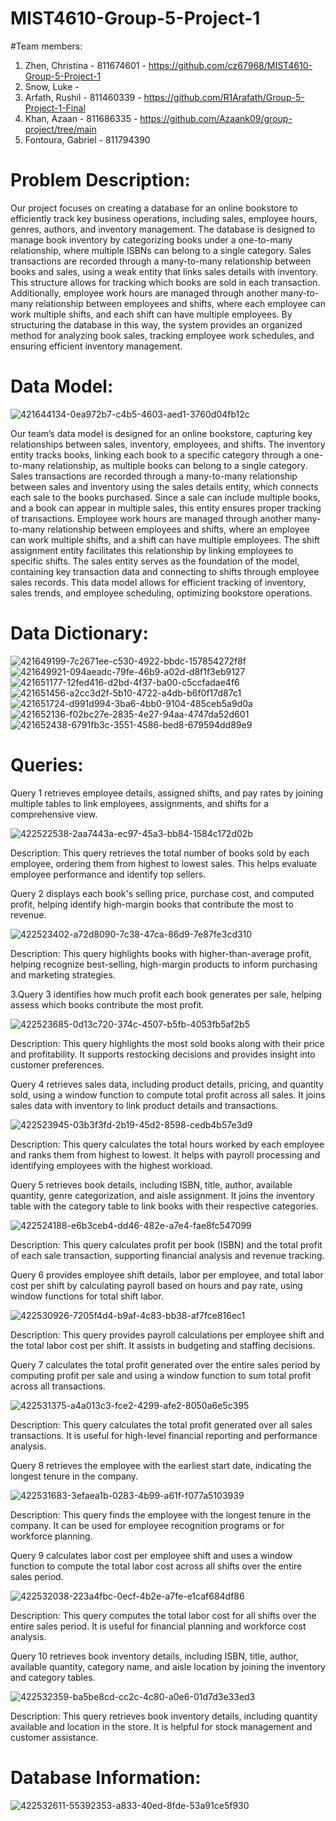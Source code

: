 # MIST4610-Group-5-Project-1
#Team members:
1. Zhen, Christina - 811674601 - https://github.com/cz67968/MIST4610-Group-5-Project-1
2. Snow, Luke -
3. Arfath, Rushil - 811460339 - https://github.com/R1Arafath/Group-5-Project-1-Final
4. Khan, Azaan - 811686335 - https://github.com/Azaank09/group-project/tree/main
5. Fontoura, Gabriel - 811794390

# Problem Description:
Our project focuses on creating a database for an online bookstore to efficiently track key business operations, including sales, employee hours, genres, authors, and inventory management. The database is designed to manage book inventory by categorizing books under a one-to-many relationship, where multiple ISBNs can belong to a single category. Sales transactions are recorded through a many-to-many relationship between books and sales, using a weak entity that links sales details with inventory. This structure allows for tracking which books are sold in each transaction. Additionally, employee work hours are managed through another many-to-many relationship between employees and shifts, where each employee can work multiple shifts, and each shift can have multiple employees. By structuring the database in this way, the system provides an organized method for analyzing book sales, tracking employee work schedules, and ensuring efficient inventory management.

# Data Model:

![421644134-0ea972b7-c4b5-4603-aed1-3760d04fb12c](https://github.com/user-attachments/assets/b30cb57f-debb-471e-9a89-9afcfa47e6bb)


Our team’s data model is designed for an online bookstore, capturing key relationships between sales, inventory, employees, and shifts. The inventory entity tracks books, linking each book to a specific category through a one-to-many relationship, as multiple books can belong to a single category. Sales transactions are recorded through a many-to-many relationship between sales and inventory using the sales details entity, which connects each sale to the books purchased. Since a sale can include multiple books, and a book can appear in multiple sales, this entity ensures proper tracking of transactions. Employee work hours are managed through another many-to-many relationship between employees and shifts, where an employee can work multiple shifts, and a shift can have multiple employees. The shift assignment entity facilitates this relationship by linking employees to specific shifts. The sales entity serves as the foundation of the model, containing key transaction data and connecting to shifts through employee sales records. This data model allows for efficient tracking of inventory, sales trends, and employee scheduling, optimizing bookstore operations.

# Data Dictionary:
![421649199-7c2671ee-c530-4922-bbdc-157854272f8f](https://github.com/user-attachments/assets/39d87381-d688-4bea-bae8-5437ff753407)
![421649921-094aeadc-79fe-46b9-a02d-d8f1f3eb9127](https://github.com/user-attachments/assets/b81cf3f6-996e-4098-8f39-adc3b332bf4a)
![421651177-12fed416-d2bd-4f37-ba00-c5ccfadae4f6](https://github.com/user-attachments/assets/d79276ae-f8dd-4e3b-a7a8-b5b988d7109f)
![421651456-a2cc3d2f-5b10-4722-a4db-b6f0f17d87c1](https://github.com/user-attachments/assets/323fdd13-d4a5-4c27-b915-7ddbe6430830)
![421651724-d991d994-3ba6-4bb0-9104-485ceb5a9d0a](https://github.com/user-attachments/assets/6123ce1c-230a-4ca9-9228-1aff51b3fb92)
![421652136-f02bc27e-2835-4e27-94aa-4747da52d601](https://github.com/user-attachments/assets/d8ae51ae-b7a9-4fe5-b504-b37bf23ca6f3)
![421652438-6791fb3c-3551-4586-bed8-679594dd89e9](https://github.com/user-attachments/assets/27cfa026-849f-4c02-95bd-a1688533dac0)


# Queries:
Query 1 retrieves employee details, assigned shifts, and pay rates by joining multiple tables to link employees, assignments, and shifts for a comprehensive view.

![422522538-2aa7443a-ec97-45a3-bb84-1584c172d02b](https://github.com/user-attachments/assets/f1075cfa-2451-495c-9227-6542ff4afe26)


Description: This query retrieves the total number of books sold by each employee, ordering them from highest to lowest sales. This helps evaluate employee performance and identify top sellers.

Query 2 displays each book's selling price, purchase cost, and computed profit, helping identify high-margin books that contribute the most to revenue.

![422523402-a72d8090-7c38-47ca-86d9-7e87fe3cd310](https://github.com/user-attachments/assets/8905ea5a-2de4-4115-a185-9a8abee330b1)


Description: This query highlights books with higher-than-average profit, helping recognize best-selling, high-margin products to inform purchasing and marketing strategies.

3.Query 3 identifies how much profit each book generates per sale, helping assess which books contribute the most profit.

![422523685-0d13c720-374c-4507-b5fb-4053fb5af2b5](https://github.com/user-attachments/assets/86ff40e5-bc03-4338-bd9c-ffd5df68bad3)


Description: This query highlights the most sold books along with their price and profitability. It supports restocking decisions and provides insight into customer preferences.

Query 4 retrieves sales data, including product details, pricing, and quantity sold, using a window function to compute total profit across all sales. It joins sales data with inventory to link product details and transactions.

![422523945-03b3f3fd-2b19-45d2-8598-cedb4b57e3d9](https://github.com/user-attachments/assets/d36eeee7-3c3c-49d9-aa0a-fbcf9f513008)


Description: This query calculates the total hours worked by each employee and ranks them from highest to lowest. It helps with payroll processing and identifying employees with the highest workload.

Query 5 retrieves book details, including ISBN, title, author, available quantity, genre categorization, and aisle assignment. It joins the inventory table with the category table to link books with their respective categories.

![422524188-e6b3ceb4-dd46-482e-a7e4-fae8fc547099](https://github.com/user-attachments/assets/7c864c26-40f8-48eb-ad79-975c22d062f3)


Description: This query calculates profit per book (ISBN) and the total profit of each sale transaction, supporting financial analysis and revenue tracking.

Query 6 provides employee shift details, labor per employee, and total labor cost per shift by calculating payroll based on hours and pay rate, using window functions for total shift labor.

![422530926-7205f4d4-b9af-4c83-bb38-af7fce816ec1](https://github.com/user-attachments/assets/035a7407-f14f-4c2c-8d9e-f3cb1d1bab05)


Description: This query provides payroll calculations per employee shift and the total labor cost per shift. It assists in budgeting and staffing decisions.

Query 7 calculates the total profit generated over the entire sales period by computing profit per sale and using a window function to sum total profit across all transactions.

![422531375-a4a013c3-fce2-4299-afe2-8050a6e5c395](https://github.com/user-attachments/assets/db662cd8-3685-449f-a75c-13b3f8296110)


Description: This query calculates the total profit generated over all sales transactions. It is useful for high-level financial reporting and performance analysis.

Query 8 retrieves the employee with the earliest start date, indicating the longest tenure in the company.

![422531683-3efaea1b-0283-4b99-a61f-f077a5103939](https://github.com/user-attachments/assets/5b57fa29-ab92-4210-bbec-b49e26ffb817)


Description: This query finds the employee with the longest tenure in the company. It can be used for employee recognition programs or for workforce planning.

Query 9 calculates labor cost per employee shift and uses a window function to compute the total labor cost across all shifts over the entire sales period.

![422532038-223a4fbc-0ecf-4b2e-a7fe-e1caf684df86](https://github.com/user-attachments/assets/8ca3fb73-3efc-43ef-8a0f-ce5df4c8dc8d)


Description: This query computes the total labor cost for all shifts over the entire sales period. It is useful for financial planning and workforce cost analysis.

Query 10 retrieves book inventory details, including ISBN, title, author, available quantity, category name, and aisle location by joining the inventory and category tables.

![422532359-ba5be8cd-cc2c-4c80-a0e6-01d7d3e33ed3](https://github.com/user-attachments/assets/716ed9c9-d91a-4a4b-887b-b2989528f2a7)


Description: This query retrieves book inventory details, including quantity available and location in the store. It is helpful for stock management and customer assistance.

# Database Information:

![422532611-55392353-a833-40ed-8fde-53a91ce5f930](https://github.com/user-attachments/assets/3ebf2a07-655c-4493-955d-0d521fa872e5)


